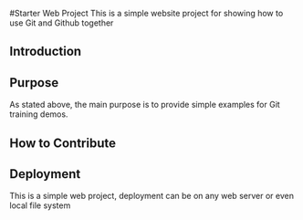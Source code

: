 #Starter Web Project
This is a simple website project for showing how to use Git and Github together
## Introduction
## Purpose
As stated above, the main purpose is to provide simple examples for Git training demos.
## How to Contribute
## Deployment
This is a simple web project, deployment can be on any web server or even local file system
